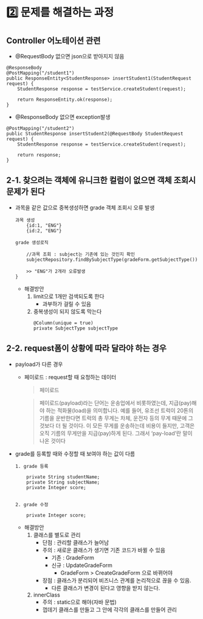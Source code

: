 # 2️⃣ 문제를 해결하는 과정

## Controller 어노테이션 관련
- @RequestBody 없으면 json으로 받아지지 않음
```
@ResponseBody
@PostMapping("/student1")
public ResponseEntity<StudentResponse> insertStudent1(StudentRequest request) {
    StudentResponse response = testService.createStudent(request);

    return ResponseEntity.ok(response);
}
```
- @ResponseBody 없으면 exception발생
```
@PostMapping("/student2")
public StudentResponse insertStudent2(@RequestBody StudentRequest request) {
    StudentResponse response = testService.createStudent(request);

    return response;
}
```

## 2-1. 찾으려는 객체에 유니크한 컬럼이 없으면 객체 조회시 문제가 된다
- 과목을 같은 값으로 중복생성하면 grade 객체 조회시 오류 발생
    ```
    과목 생성
        {id:1, "ENG"}
        {id:2, "ENG"} 

    grade 생성로직

        //과목 조회 : subject는 기존에 있는 것인지 확인
        subjectRepository.findBySubjectType(gradeForm.getSubjectType())

        >> "ENG"가 2개라 오류발생
    }
    ```
    - 해결방안
        1. limit으로 1개만 검색되도록 한다
            - 과부하가 걸릴 수 있음
        2. 중복생성이 되지 않도록 막는다
            ```
            @Column(unique = true)
            private SubjectType subjectType
            ```
## 2-2. request폼이 상황에 따라 달라야 하는 경우
- payload가 다른 경우
    - 페이로드 : request할 때 요청하는 데이터
        > 페이로드

        >페이로드(payload)라는 단어는 운송업에서 비롯하였는데, 지급(pay)해야 하는 적화물(load)을 의미합니다. 예를 들어, 유조선 트럭이 20톤의 기름을 운반한다면 트럭의 총 무게는 차체, 운전자 등의 무게 때문에 그것보다 더 될 것이다. 이 모든 무게를 운송하는데 비용이 들지만, 고객은 오직 기름의 무게만을 지급(pay)하게 된다. 그래서 ‘pay-load’란 말이 나온 것이다
- grade를 등록할 때와 수정할 때 보여야 하는 값이 다름
    ```
    1. grade 등록

        private String studentName;
        private String subjectName;
        private Integer score;


    2. grade 수정

        private Integer score;
    ```
    - 해결방안
        1. 클래스를 별도로 관리
            - 단점 : 관리할 클래스가 늘어남
            - 주의 : 새로운 클래스가 생기면 기존 코드가 바뀔 수 있음
                - 기존 : GradeForm
                - 신규 : UpdateGradeForm
                    - GradeForm > CreateGradeForm 으로 바뀌어야
            - 장점 : 클래스가 분리되어 비즈니스 관계를 논리적으로 끊을 수 있음. 
                - 다른 클래스가 변경이 된다고 영향을 받지 않는다. 
        2. innerClass
            - 주의 : static으로 해야(자바 문법)
            - 껍데기 클래스를 만들고 그 안에 각각의 클래스를 만들어 관리